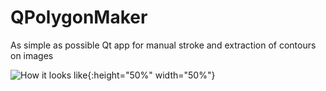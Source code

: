 # QPolygonMaker
As simple as possible Qt app for manual stroke and extraction of contours on images

![How it looks like](https://github.com/pi-null-mezon/QPolygonMaker/blob/master/Resources/About.jpg?raw=true){:height="50%" width="50%"}
